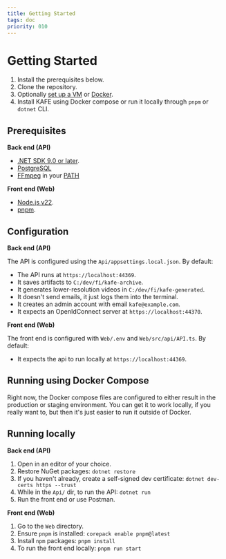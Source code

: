 ```yaml
---
title: Getting Started
tags: doc
priority: 010
---
```


# Getting Started

1. Install the prerequisites below.
1. Clone the repository.
2. Optionally [set up a VM](./vm-setup) or [Docker](https://www.docker.com/).
3. Install KAFE using Docker compose or run it locally through `pnpm` or `dotnet` CLI.


## Prerequisites

**Back end (API)**

* [.NET SDK 9.0 or later](https://dotnet.microsoft.com/en-us/download).
* [PostgreSQL](https://www.postgresql.org/)
* [FFmpeg](https://ffmpeg.org/) in your [PATH](https://en.wikipedia.org/wiki/PATH_(variable))

**Front end (Web)**

* [Node.js v22](https://nodejs.org/en/download/package-manager).
* [pnpm](https://pnpm.io/).


## Configuration

**Back end (API)**

The API is configured using the `Api/appsettings.local.json`.
By default:

- The API runs at `https://localhost:44369`.
- It saves artifacts to `C:/dev/fi/kafe-archive`.
- It generates lower-resolution videos in `C:/dev/fi/kafe-generated`.
- It doesn't send emails, it just logs them into the terminal.
- It creates an admin account with email `kafe@example.com`.
- It expects an OpenIdConnect server at `https://localhost:44370`.

**Front end (Web)**

The front end is configured with `Web/.env` and `Web/src/api/API.ts`.
By default:

- It expects the api to run locally at `https://localhost:44369`.


## Running using Docker Compose

Right now, the Docker compose files are configured to either result in the production or staging environment.
You can get it to work locally, if you really want to, but then it's just easier to run it outside of Docker.


## Running locally

**Back end (API)**

1. Open in an editor of your choice.
2. Restore NuGet packages: `dotnet restore`
3. If you haven't already, create a self-signed dev certificate: `dotnet dev-certs https --trust`
4. While in the `Api/` dir, to run the API: `dotnet run`
5. Run the front end or use Postman.

**Front end (Web)**

1. Go to the `Web` directory.
2. Ensure `pnpm` is installed: `corepack enable pnpm@latest`
3. Install `npm` packages: `pnpm install`
4. To run the front end locally: `pnpm run start`
